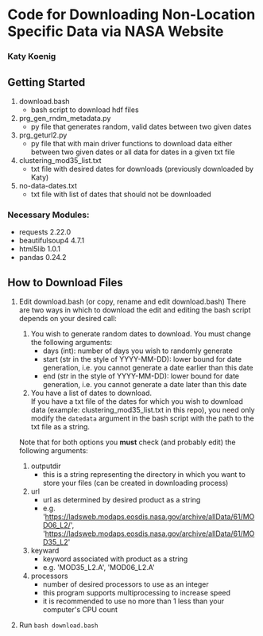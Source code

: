 # Code for Downloading Non-Location Specific Data via NASA Website

### Katy Koenig

## Getting Started
1. download.bash
	* bash script to download hdf files
2. prg_gen_rndm_metadata.py
	* py file that generates random, valid dates between two given dates
3. prg_geturl2.py
	* py file that with main driver functions to download data either between two given dates or all data for dates in a given txt file
4. clustering_mod35_list.txt
	* txt file with desired dates for downloads (previously downloaded by Katy)
5. no-data-dates.txt
	* txt file with list of dates that should not be downloaded

### Necessary Modules:

* requests 2.22.0
* beautifulsoup4 4.7.1
* html5lib 1.0.1
* pandas 0.24.2

## How to Download Files

1. Edit download.bash (or copy, rename and edit download.bash)
 There are two ways in which to download the edit and editing the bash script depends on your desired call:
	1. You wish to generate random dates to download.
	 	You must change the following arguments:
		* days (int): number of days you wish to randomly generate
		* start (str in the style of YYYY-MM-DD): lower bound for date generation, i.e. you cannot generate a date earlier than this date
		* end (str in the style of YYYY-MM-DD): lower bound for date generation, i.e. you cannot generate a date later than this date
	 2. You have a list of dates to download. <br />
	 	If you have a txt file of the dates for which you wish to download data (example: clustering_mod35_list.txt in this repo), you need only modify the `datedata` argument in the bash script with the path to the txt file as a string.

	 Note that for both options you **must** check (and probably edit) the following arguments:
	 1. outputdir
	 	* this is a string representing the directory in which you want to store your files (can be created in downloading process)
	 2. url
	 	* url as determined by desired product as a string
	 	* e.g. 'https://ladsweb.modaps.eosdis.nasa.gov/archive/allData/61/MOD06_L2/', 'https://ladsweb.modaps.eosdis.nasa.gov/archive/allData/61/MOD35_L2'
	 3. keyward
	 	* keyword associated with product as a string
	 	* e.g. 'MOD35_L2.A', 'MOD06_L2.A'
	 4. processors
	 	* number of desired processors to use as an integer
	 	* this program supports multiprocessing to increase speed
	 	* it is recommended to use no more than 1 less than your computer's CPU count

2. Run `bash download.bash`
